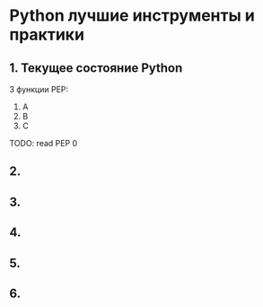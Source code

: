 # Python лучшие инструменты и практики

## 1. Текущее состояние Python

3 функции PEP:
1. A
2. B
3. C

TODO: read PEP 0




## 2.


## 3.


## 4.


## 5.


## 6.
